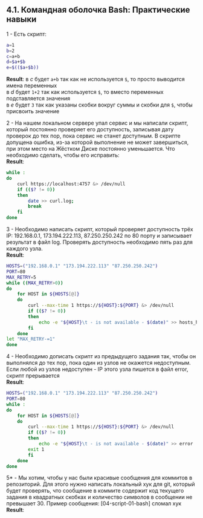 ## 4.1. Командная оболочка Bash: Практические навыки
 
1 - Есть скрипт:
```bash
a=1
b=2
c=a+b
d=$a+$b
e=$(($a+$b))
```  
__Result__: в _c_ будет `a+b` так как не используется `$`, то просто выводится имена переменных  
в _d_ будет `1+2` так как используется `$`, то вместо переменных подставляется значения  
в _e_ будет `3` так как указаны скобки вокруг суммы и скобки для `$`, чтобы присвоить значение

2 - На нашем локальном сервере упал сервис и мы написали скрипт, который постоянно проверяет его доступность, 
записывая дату проверок до тех пор, пока сервис не станет доступным. В скрипте допущена ошибка, 
из-за которой выполнение не может завершиться, при этом место на Жёстком Диске постоянно уменьшается. 
Что необходимо сделать, чтобы его исправить:  
__Result__: 
```bash
while :
do
    curl https://localhost:4757 &> /dev/null
    if (($? != 0))
    then
        date >> curl.log;
        break
    fi
done
``` 

3 - Необходимо написать скрипт, который проверяет доступность трёх IP: 192.168.0.1, 173.194.222.113, 87.250.250.242 
по 80 порту и записывает результат в файл log. Проверять доступность необходимо пять раз для каждого узла.  
__Result__: 
```bash
HOSTS=("192.168.0.1" "173.194.222.113" "87.250.250.242")
PORT=80
MAX_RETRY=5
while ((MAX_RETRY>0))
do
    for HOST in ${HOSTS[@]}
    do
        curl --max-time 1 https://${HOST}:${PORT} &> /dev/null
        if (($? != 0))
        then
            echo -e "${HOST}\t - is not available - $(date)" >> hosts_health.log
        fi
    done
let "MAX_RETRY-=1"
done
```

4 - Необходимо дописать скрипт из предыдущего задания так, чтобы он выполнялся до тех пор, пока один из узлов 
не окажется недоступным. Если любой из узлов недоступен - IP этого узла пишется в файл error, скрипт прерывается  
__Result__: 
```bash
HOSTS=("192.168.0.1" "173.194.222.113" "87.250.250.242")
PORT=80
while :
do
    for HOST in ${HOSTS[@]}
    do
        curl --max-time 1 https://${HOST}:${PORT} &> /dev/null
	    if (($? != 0))
        then
            echo -e "${HOST}\t - is not available - $(date)" >> error
	    exit 1
        fi
    done
done
```

5* - Мы хотим, чтобы у нас были красивые сообщения для коммитов в репозиторий. Для этого нужно написать локальный 
хук для git, который будет проверять, что сообщение в коммите содержит код текущего задания в квадратных скобках 
и количество символов в сообщении не превышает 30. Пример сообщения: [04-script-01-bash] сломал хук  
__Result__: